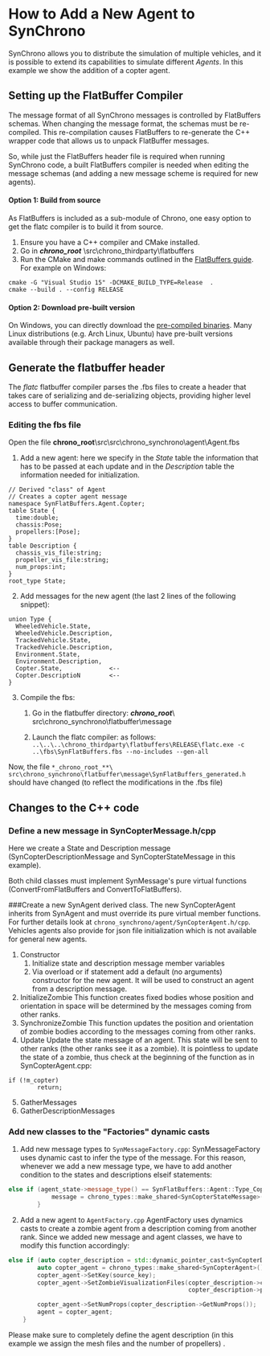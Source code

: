 How to Add a New Agent to SynChrono
=============================================

SynChrono allows you to distribute the simulation of multiple vehicles, and it is possible to extend its capabilities to simulate different _Agents_. In this example we show the addition of a copter agent.

## Setting up the FlatBuffer Compiler

The message format of all SynChrono messages is controlled by FlatBuffers schemas. When changing the message format, the schemas must be re-compiled. This re-compilation causes FlatBuffers to re-generate the C++ wrapper code that allows us to unpack FlatBuffer messages.

So, while just the FlatBuffers header file is required when running SynChrono code, a built FlatBuffers compiler is needed when editing the message schemas (and adding a new message scheme is required for new agents).

#### Option 1: Build from source

As FlatBuffers is included as a sub-module of Chrono, one easy option to get the flatc compiler is to build it from source. 
1. Ensure you have a C++ compiler and CMake installed. 
2. Go in **_chrono_root_** \\src\\chrono_thirdparty\\flatbuffers 
3. Run the CMake and make commands outlined in the [FlatBuffers guide](https://google.github.io/flatbuffers/flatbuffers_guide_building.html). For example on Windows:
~~~~~~~~~~~~~~~{.bat}
cmake -G "Visual Studio 15" -DCMAKE_BUILD_TYPE=Release  .
cmake --build . --config RELEASE 
~~~~~~~~~~~~~~~
#### Option 2:  Download pre-built version
On Windows, you can directly download the [pre-compiled binaries](https://github.com/google/flatbuffers/releases/). Many Linux distributions (e.g. Arch Linux, Ubuntu) have pre-built versions available through their package managers as well.


## Generate the flatbuffer header
The _flatc_ flatbuffer compiler parses the .fbs files to create a header that takes care of serializing and de-serializing objects, providing higher level access to buffer communication.
### Editing the fbs file
Open the file **chrono_root**\\src\\src\\chrono_synchrono\\agent\\Agent.fbs
1. Add a new agent: here we specify in the _State_ table the information that has to be passed at each update and in the _Description_ table the information needed for initialization.
~~~~~~~~~~~~~~~{.fbs}
// Derived "class" of Agent
// Creates a copter agent message
namespace SynFlatBuffers.Agent.Copter;
table State {
  time:double;
  chassis:Pose;
  propellers:[Pose];
}
table Description {
  chassis_vis_file:string;
  propeller_vis_file:string;
  num_props:int;
}
root_type State;
~~~~~~~~~~~~~~~
2. Add messages for the new agent (the last 2 lines of the following snippet): 
~~~~~~~~~~~~~~~{.fbs}
union Type { 
  WheeledVehicle.State, 
  WheeledVehicle.Description, 
  TrackedVehicle.State, 
  TrackedVehicle.Description, 
  Environment.State,
  Environment.Description,
  Copter.State,             <--
  Copter.DescriptioN        <--
}
~~~~~~~~~~~~~~~

3. Compile the fbs: 

    1. Go in the flatbuffer directory: **_chrono_root_**\\ src\\chrono_synchrono\\flatbuffer\\message

    2. Launch the flatc compiler: as follows:
```..\..\..\chrono_thirdparty\flatbuffers\RELEASE\flatc.exe -c  ..\fbs\SynFlatBuffers.fbs --no-includes --gen-all ```

Now, the file ```*_chrono_root_**\ src\chrono_synchrono\flatbuffer\message\SynFlatBuffers_generated.h ``` should have changed (to reflect the modifications in the .fbs file)


## Changes to the C++ code


### Define a new message in SynCopterMessage.h/cpp 

Here we create a State and Description message (SynCopterDescriptionMessage and SynCopterStateMessage in this example).

Both child classes must implement SynMessage's pure virtual functions (ConvertFromFlatBuffers and ConvertToFlatBuffers). 


###Create a new SynAgent derived class. 
The new SynCopterAgent inherits from SynAgent and must override its pure virtual member functions.
For further details look at ```chrono_synchrono/agent/SynCopterAgent.h/cpp```. Vehicles agents also provide for json file initialization which is not available for general new agents.

1. Constructor 
    1. Initialize state and description message member variables 
    2. Via overload or if statement add a default (no arguments) constructor for the new agent. It will be used to construct an agent from a description message.
2. InitializeZombie 
    This function creates fixed bodies whose position and orientation in space will be determined by the messages coming from other ranks.
3. SynchronizeZombie 
    This function updates the position and orientation of zombie bodies according to the messages coming from other ranks.
4. Update 
    Update the state message of an agent. This state will be sent to other ranks (the other ranks see it as a zombie). It is pointless to update the state of a zombie, thus check at the beginning of the function as in SynCopterAgent.cpp:
```
if (!m_copter)
        return;
```
5. GatherMessages 
6. GatherDescriptionMessages 



### Add new classes to the "Factories" dynamic casts
1. Add new message types to ```SynMessageFactory.cpp```:
    SynMessageFactory uses dynamic cast to infer the type of the message. For this reason, whenever we add a new message type, we have to add another condition to the states and descriptions elseif statements:
```cpp
else if (agent_state->message_type() == SynFlatBuffers::Agent::Type_Copter_State) {
            message = chrono_types::make_shared<SynCopterStateMessage>(source_key, destination_key);
        }
```

2. Add a new agent to ```AgentFactory.cpp```
AgentFactory uses dynamics casts to create a zombie agent from a description coming from another rank. Since we added new message and agent classes, we have to modify this function accordingly:
```cpp
else if (auto copter_description = std::dynamic_pointer_cast<SynCopterDescriptionMessage>(description)) {
        auto copter_agent = chrono_types::make_shared<SynCopterAgent>();
        copter_agent->SetKey(source_key);
        copter_agent->SetZombieVisualizationFiles(copter_description->chassis_vis_file,  //
                                                  copter_description->propeller_vis_file);  //

        copter_agent->SetNumProps(copter_description->GetNumProps());
		agent = copter_agent;
    }
```
Please make sure to completely define the agent description (in this example we assign the mesh files and the number of propellers) .
